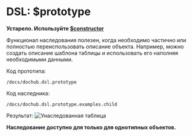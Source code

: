 # DSL: $prototype

**Устарело. Используйте [$constructor](@document/dochub.dsl.constructor)**

Функционал наследования полезен, когда необходимо частично или полностью переиспользовать 
описание объекта. Например, можно создать описание шаблона таблицы и использовать его
наполняя необходимыми данными. 

Код прототипа:
```code-frame
/docs/dochub.dsl.prototype
```

Код наследника:
```code-frame
/docs/dochub.dsl.prototype.examples.child
```

Результат:
![Унаследованная таблица](@document/dochub.dsl.prototype.examples.child)

**Наследование доступно для только для однотипных объектов.**



